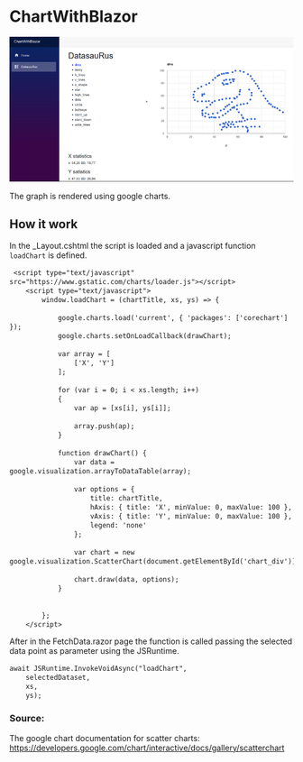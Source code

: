 # ChartWithBlazor

![Example page](https://github.com/freddycoder/ChartWithBlazor/blob/main/demo.png?raw=true)

The graph is rendered using google charts.

## How it work

In the _Layout.cshtml the script is loaded and a javascript function ```loadChart``` is defined.

```
 <script type="text/javascript" src="https://www.gstatic.com/charts/loader.js"></script>
    <script type="text/javascript">
        window.loadChart = (chartTitle, xs, ys) => {

            google.charts.load('current', { 'packages': ['corechart'] });
            google.charts.setOnLoadCallback(drawChart);

            var array = [
                ['X', 'Y']
            ];

            for (var i = 0; i < xs.length; i++) 
            {
                var ap = [xs[i], ys[i]];

                array.push(ap);
            }

            function drawChart() {
                var data = google.visualization.arrayToDataTable(array);

                var options = {
                    title: chartTitle,
                    hAxis: { title: 'X', minValue: 0, maxValue: 100 },
                    vAxis: { title: 'Y', minValue: 0, maxValue: 100 },
                    legend: 'none'
                };

                var chart = new google.visualization.ScatterChart(document.getElementById('chart_div'));

                chart.draw(data, options);
            }


        };
    </script>
```

After in the FetchData.razor page the function is called passing the selected data point as parameter using the JSRuntime.

```
await JSRuntime.InvokeVoidAsync("loadChart",
    selectedDataset,
    xs,
    ys);
```

### Source:

The google chart documentation for scatter charts: https://developers.google.com/chart/interactive/docs/gallery/scatterchart